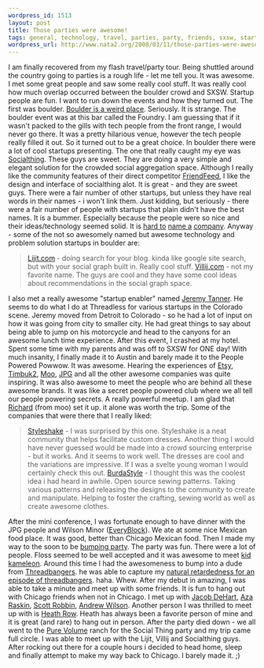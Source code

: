 ```yaml
--- 
wordpress_id: 1513
layout: post
title: Those parties were awesome!
tags: general, technology, travel, parties, party, friends, sxsw, startups, traveling
wordpress_url: http://www.nata2.org/2008/03/11/those-parties-were-awesome/
---
```

I am finally recovered from my flash travel/party tour. Being shuttled around the country going to parties is a rough life - let me tell you. It was awesome. I met some great people and saw some really cool stuff. It was really cool how much overlap occurred between the boulder crowd and SXSW. Startup people are fun. I want to run down the events and how they turned out. The first was boulder. <a href="http://www.keepboulderweird.org/">Boulder is a weird place</a>. Seriously. It is strange. The boulder event was at this bar called the Foundry. I am guessing that if it wasn't packed to the gills with tech people from the front range, I would never go there. It was a pretty hilarious venue, however the tech people really filled it out. So it turned out to be a great choice. In boulder there were a lot of cool startups presenting. The one that really caught my eye was <a href="http://socialthing.com">Socialthing</a>. These guys are sweet. They are doing a very simple and elegant solution for the crowded social aggregation space. Although I really like the community features of their direct competitor <a href="http://friendfeed.com">FriendFeed</a>, I like the design and interface of socialthing alot. It is great - and they are sweet guys. There were a fair number of other startups, but unless they have real words in their names - i won't link them. Just kidding, but seriously - there were a fair number of people with startups that plain didn't have the best names. It is a bummer. Especially because the people were so nice and their ideas/technology seemed solid. It is <a href="http://deliberately-different.blogspot.com/2006/02/how-they-named-companies.html">hard to</a> <a href="http://www.salon.com/media/col/shal/1999/11/30/naming/print.html">name a</a> <a href="http://blog.guykawasaki.com/2006/02/the_name_game.html">company</a>. Anyway - some of the not so awesomely named but awesome technology and problem solution startups in boulder are:
<blockquote><a href="http://Lijit.com">Lijit.com</a> - doing search for your blog. kinda like google site search, but with your social graph built in. Really cool stuff. <a href="http://Villij.com">Villij.com</a> - not my favorite name. The guys are cool and they have some cool ideas about recommendations in the social graph space.</blockquote>
I also met a really awesome "startup enabler" named <a href="http://jeremytanner.com/">Jeremy Tanner</a>. He seems to do what I do at Threadless for various startups in the Colorado scene. Jeremy moved from Detroit to Colorado - so he had a lot of input on how it was going from city to smaller city. He had great things to say about being able to jump on his motorcycle and head to the canyons for an awesome lunch time experience. After this event, I crashed at my hotel. Spent some time with my parents and was off to SXSW for ONE day! With much insanity, I finally made it to Austin and barely made it to the People Powered Powwow. It was awesome. Hearing the experiences of <a href="http://etsy.com">Etsy</a>, <a href="http://www.timbuk2.com/tb2/products/bagbuilder">Timbuk2</a>, <a href="http://moo.com/">Moo</a>, <a href="http://www.jpgmag.com/">JPG</a> and all the other awesome companies was quite inspiring. It was also awesome to meet the people who are behind all these awesome brands. It was like a secret people powered club where we all tell our people powering secrets. A really powerful meetup. I am glad that <a href="http://richardmoross.com/">Richard</a> (from moo) set it up. it alone was worth the trip. Some of the companies that were there that I really liked:
<blockquote><a href="http://styleshake.com/user/">Styleshake</a> - I was surprised by this one. Styleshake is a neat community that helps facilitate custom dresses. Another thing I would have never guessed would be made into a crowd sourcing enterprise - but it works. And it seems to work well. The dresses are cool and the variations are impressive. If I was a svelte young woman I would certainly check this out. <a href="http://www.burdastyle.com/">BurdaStyle</a> - I thought this was the coolest idea i had heard in awhile. Open source sewing patterns. Taking various patterns and releasing the designs to the community to create and manipulate. Helping to foster the crafting, sewing world as well as create awesome clothes.</blockquote>
After the mini conference, I was fortunate enough to have dinner with the JPG people and Wilson Minor (<a href="http://everyblock.com">EveryBlock</a>). We ate at some nice Mexican food place. It was good, better than Chicago Mexican food. Then I made my way to the soon to be <a href="http://upcoming.yahoo.com/event/430139/">bumping party</a>. The party was fun. There were a lot of people. Floss seemed to be well accepted and it was awesome to meet <a href="http://www.kidkameleon.com/">kid kameleon</a>. Around this time I had the awesomeness to bump into a dude from <a href="http://www.threadbanger.com/">Threadbangers</a>. he was able to capture my <a href="http://www.threadbanger.com/episode/SXSW_20080310">natural retardedness for an episode of threadbangers</a>. haha. Whew. After my debut in amazing, I was able to take a minute and meet up with some friends. It is fun to hang out with Chicago friends when not in Chicago. I met up with <a href="http://jacobdehart.com">Jacob DeHart</a>, <a href="http://bloxes.com/">Aza Raskin</a>, <a href="http://www.srobbin.com/">Scott Robbin</a>, <a href="http://www.humanized.com/about/">Andrew Wilson</a>. Another person I was thrilled to meet up with is <a href="http://mediadiet.net/">Heath Row</a>. Heath has always been a favorite person of mine and it is great (and rare) to hang out in person. After the party died down - we all went to the <a href="http://PureVolume.com">Pure Volume</a> ranch for the Social Thing party and my trip came full circle. I was able to meet up with the Lijit, Villij and Socialthing guys. After rocking out there for a couple hours i decided to head home, sleep and finally attempt to make my way back to Chicago. I barely made it. ;)
